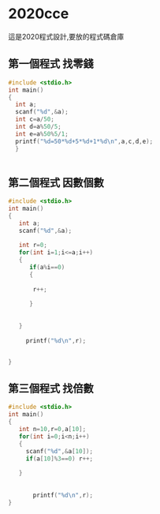 # 2020cce

這是2020程式設計,要放的程式碼倉庫

## 第一個程式 找零錢
```c
#include <stdio.h>
int main()
{
  int a;
  scanf("%d",&a);
  int c=a/50;
  int d=a%50/5;
  int e=a%50%5/1;
  printf("%d=50*%d+5*%d+1*%d\n",a,c,d,e);
  }
  
 ```
 
## 第二個程式 因數個數
```c
#include <stdio.h>
int main()
{
   int a;
   scanf("%d",&a);
   
   int r=0;
   for(int i=1;i<=a;i++)
   {
      if(a%i==0)
      {
      
       r++;
      
      }
   
   
   }
 
     printf("%d\n",r);


}
```

## 第三個程式 找倍數
```c
#include <stdio.h>
int main()
{
   int n=10,r=0,a[10];
   for(int i=0;i<n;i++)
   {
     scanf("%d",&a[10]);
     if(a[10]%3==0) r++;
         
   }
 
      
       printf("%d\n",r);   
}   
```

